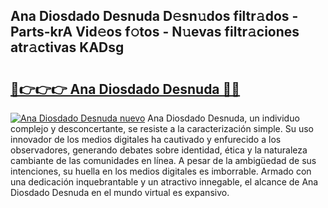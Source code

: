 ## Ana Diosdado Desnuda D𝚎sn𝚞dos filtr𝚊dos - Parts-krA Vid𝚎os f𝚘tos - N𝚞evas filtr𝚊ciones atr𝚊ctivas KADsg

# <h2><a href="http://mb1i2o7.tromn.icu/?c=Ana+Diosdado+Desnuda">🔗👉👉👉 Ana Diosdado Desnuda 🔗🔗</a></h2>

[![Ana Diosdado Desnuda nuevo](https://i.imgur.com/pEAQMta.gif)](http://mb1i2o7.tromn.icu/?c=Ana+Diosdado+Desnuda)
Ana Diosdado Desnuda, un individuo complejo y desconcertante, se resiste a la caracterización simple. Su uso innovador de los medios digitales ha cautivado y enfurecido a los observadores, generando debates sobre identidad, ética y la naturaleza cambiante de las comunidades en línea. A pesar de la ambigüedad de sus intenciones, su huella en los medios digitales es imborrable. Armado con una dedicación inquebrantable y un atractivo innegable, el alcance de Ana Diosdado Desnuda en el mundo virtual es expansivo.
